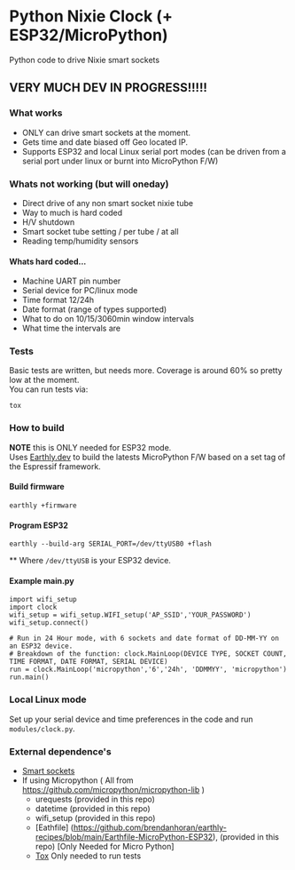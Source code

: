 # Python Nixie Clock (+ ESP32/MicroPython)
Python code to drive Nixie smart sockets   
## VERY MUCH DEV IN PROGRESS!!!!!   


### What works
* ONLY can drive smart sockets at the moment.   
* Gets time and date biased off Geo located IP.    
* Supports ESP32 and local Linux serial port modes (can be driven from a serial port under linux or burnt into MicroPython F/W)   


### Whats not working (but will oneday)
* Direct drive of any non smart socket nixie tube   
* Way to much is hard coded   
* H/V shutdown
* Smart socket tube setting / per tube / at all   
* Reading temp/humidity sensors   
#### Whats hard coded...   
* Machine UART pin number   
* Serial device for PC/linux mode   
* Time format 12/24h   
* Date format (range of types supported)   
* What to do on 10/15/3060min window intervals
* What time the intervals are   


### Tests   
Basic tests are written, but needs more. Coverage is around 60% so pretty low at the moment.   
You can run tests via:   
```
tox
```

### How to build    
**NOTE** this is ONLY needed for ESP32 mode.   
Uses [Earthly.dev](https://earthly.dev) to build the latests MicroPython F/W based on a set tag of the Espressif framework.   
#### Build firmware   
```
earthly +firmware   
```
#### Program ESP32   
```
earthly --build-arg SERIAL_PORT=/dev/ttyUSB0 +flash   
```

** Where `/dev/ttyUSB` is your ESP32 device.   

#### Example main.py
```
import wifi_setup
import clock
wifi_setup = wifi_setup.WIFI_setup('AP_SSID','YOUR_PASSWORD')
wifi_setup.connect()

# Run in 24 Hour mode, with 6 sockets and date format of DD-MM-YY on an ESP32 device.   
# Breakdown of the function: clock.MainLoop(DEVICE TYPE, SOCKET COUNT, TIME FORMAT, DATE FORMAT, SERIAL DEVICE)
run = clock.MainLoop('micropython','6','24h', 'DDMMYY', 'micropython')
run.main()
```


### Local Linux mode   
Set up your serial device and time preferences in the code and run `modules/clock.py`.   


### External dependence's
* [Smart sockets](https://groups.io/g/smartsockets) 
* If using Micropython ( All from https://github.com/micropython/micropython-lib )
  * urequests (provided in this repo)   
  * datetime (provided in this repo)   
  * wifi_setup (provided in this repo)
  * [Eathfile] (https://github.com/brendanhoran/earthly-recipes/blob/main/Earthfile-MicroPython-ESP32),  (provided in this repo)  [Only Needed for Micro Python]
  * [Tox](https://pypi.org/project/tox/)  Only needed to run tests

